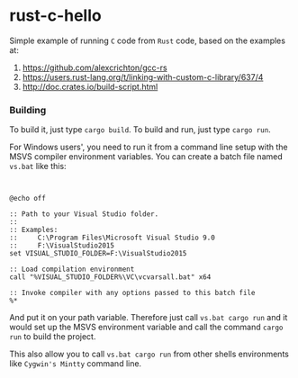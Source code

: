 # rust-c-hello


Simple example of running `C` code from `Rust` code, based on the examples at:

1. https://github.com/alexcrichton/gcc-rs
1. https://users.rust-lang.org/t/linking-with-custom-c-library/637/4
1. http://doc.crates.io/build-script.html


### Building

To build it, just type `cargo build`. To build and run, just type `cargo run`.

For Windows users', you need to run it from a command line setup with the MSVS compiler
environment variables. You can create a batch file named `vs.bat` like this:
```batch


@echo off

:: Path to your Visual Studio folder.
::
:: Examples:
::     C:\Program Files\Microsoft Visual Studio 9.0
::     F:\VisualStudio2015
set VISUAL_STUDIO_FOLDER=F:\VisualStudio2015

:: Load compilation environment
call "%VISUAL_STUDIO_FOLDER%\VC\vcvarsall.bat" x64

:: Invoke compiler with any options passed to this batch file
%*
```

And put it on your path variable. Therefore just call `vs.bat cargo run` and it would
set up the MSVS environment variable and call the command `cargo run` to build the project.

This also allow you to call `vs.bat cargo run` from other shells environments like `Cygwin's Mintty`
command line.
